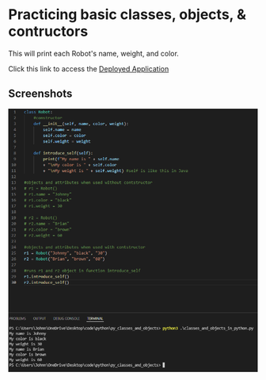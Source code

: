 # Practicing basic classes, objects, & contructors

This will print each Robot's name, weight, and color.

Click this link to access the [Deployed Application](https://johnnylieu.github.io/localCoffeeShops.github.io/)

## Screenshots

![script & console](https://raw.githubusercontent.com/johnnylieu/py_classes_and_objects/main/basic%20classes%2C%20objects%2C%20and%20constructors.bmp "Application Img1")